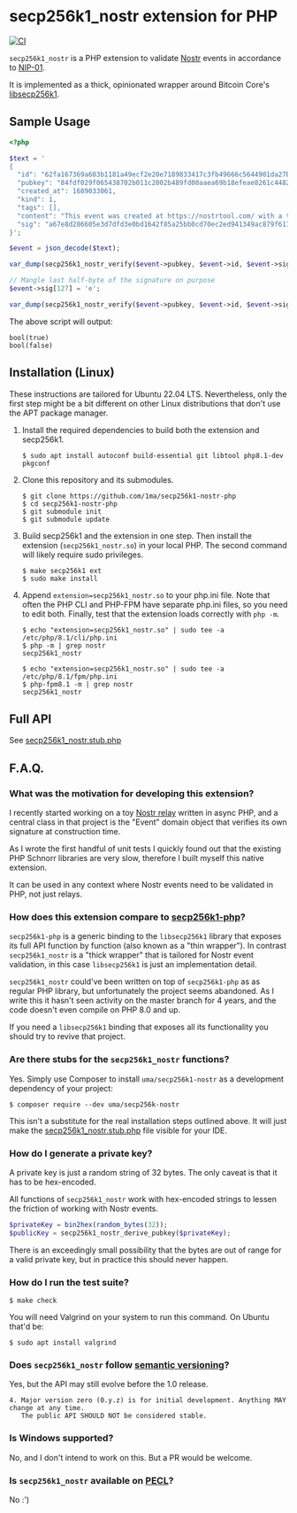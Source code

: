 # secp256k1_nostr extension for PHP

[![CI](https://github.com/1ma/secp256k1-nostr-php/actions/workflows/ci.yml/badge.svg)](https://github.com/1ma/secp256k1-nostr-php/actions/workflows/ci.yml)

`secp256k1_nostr` is a PHP extension to validate [Nostr](https://nostr-resources.com/) events in accordance to [NIP-01](https://github.com/nostr-protocol/nips/blob/master/01.md).

It is implemented as a thick, opinionated wrapper around Bitcoin Core's [libsecp256k1](https://github.com/bitcoin-core/secp256k1).

## Sample Usage

```php
<?php

$text = '
{
  "id": "62fa167369a603b1181a49ecf2e20e7189833417c3fb49666c5644901da27bcc",
  "pubkey": "84fdf029f065438702b011c2002b489fd00aaea69b18efeae8261c44826a8886",
  "created_at": 1689033061,
  "kind": 1,
  "tags": [],
  "content": "This event was created at https://nostrtool.com/ with a throwaway key.",
  "sig": "a67e8d286605e3d7dfd3e0bd1642f85a25bb0cd70ec2ed941349ac879f617868a3ffa2a9040bb43c024594a79e4878429a990298c51ae4d6d20533589f4a04df"
}';

$event = json_decode($text);

var_dump(secp256k1_nostr_verify($event->pubkey, $event->id, $event->sig));

// Mangle last half-byte of the signature on purpose
$event->sig[127] = 'e';

var_dump(secp256k1_nostr_verify($event->pubkey, $event->id, $event->sig));
```

The above script will output:

```
bool(true)
bool(false)
```

## Installation (Linux)

These instructions are tailored for Ubuntu 22.04 LTS.
Nevertheless, only the first step might be a bit different on other Linux distributions that don't use the APT package manager.

1. Install the required dependencies to build both the extension and secp256k1.

    ```shell
    $ sudo apt install autoconf build-essential git libtool php8.1-dev pkgconf
    ```

2. Clone this repository and its submodules.

    ```shell
    $ git clone https://github.com/1ma/secp256k1-nostr-php
    $ cd secp256k1-nostr-php
    $ git submodule init
    $ git submodule update
    ```

3. Build secp256k1 and the extension in one step. Then install the extension (`secp256k1_nostr.so`) in your local PHP.
   The second command will likely require sudo privileges.

    ```shell
    $ make secp256k1 ext
    $ sudo make install
    ```

4. Append `extension=secp256k1_nostr.so` to your php.ini file. Note that often the PHP CLI and PHP-FPM have
   separate php.ini files, so you need to edit both. Finally, test that the extension loads correctly with `php -m`. 

   ```shell
   $ echo "extension=secp256k1_nostr.so" | sudo tee -a /etc/php/8.1/cli/php.ini
   $ php -m | grep nostr
   secp256k1_nostr

   $ echo "extension=secp256k1_nostr.so" | sudo tee -a /etc/php/8.1/fpm/php.ini
   $ php-fpm8.1 -m | grep nostr
   secp256k1_nostr
   ```

## Full API

See [secp256k1_nostr.stub.php](ext/secp256k1_nostr.stub.php)

## F.A.Q.

### What was the motivation for developing this extension?

I recently started working on a toy [Nostr relay](https://github.com/1ma/yar) written in async PHP, and a central class in that project is the "Event" domain object that verifies its own signature at construction time.

As I wrote the first handful of unit tests I quickly found out that the existing PHP Schnorr libraries are very slow, therefore I built myself this native extension.

It can be used in any context where Nostr events need to be validated in PHP, not just relays.

### How does this extension compare to [secp256k1-php](https://github.com/Bit-Wasp/secp256k1-php)?

`secp256k1-php` is a generic binding to the `libsecp256k1` library that exposes its full API function by function (also known as a "thin wrapper").
In contrast `secp256k1_nostr` is a "thick wrapper" that is tailored for Nostr event validation, in this case `libsecp256k1` is just an implementation detail.

`secp256k1_nostr` could've been written on top of `secp256k1-php` as as regular PHP library, but unfortunately the project seems abandoned.
As I write this it hasn't seen activity on the master branch for 4 years, and the code doesn't even compile on PHP 8.0 and up.

If you need a `libsecp256k1` binding that exposes all its functionality you should try to revive that project.

### Are there stubs for the `secp256k1_nostr` functions?

Yes. Simply use Composer to install `uma/secp256k1-nostr` as a development dependency of your project:

```shell
$ composer require --dev uma/secp256k-nostr
```

This isn't a substitute for the real installation steps outlined above.
It will just make the [secp256k1_nostr.stub.php](ext/secp256k1_nostr.stub.php) file visible for your IDE.

### How do I generate a private key?

A private key is just a random string of 32 bytes.
The only caveat is that it has to be hex-encoded.

All functions of `secp256k1_nostr` work with hex-encoded strings to lessen the friction
of working with Nostr events.

   ```php
   $privateKey = bin2hex(random_bytes(32));
   $publicKey = secp256k1_nostr_derive_pubkey($privateKey);
   ```

There is an exceedingly small possibility that the bytes are out of range
for a valid private key, but in practice this should never happen.

### How do I run the test suite?

```shell
$ make check
```

You will need Valgrind on your system to run this command. On Ubuntu that'd be:

```shell
$ sudo apt install valgrind
```

### Does `secp256k1_nostr` follow [semantic versioning](https://semver.org/)?

Yes, but the API may still evolve before the 1.0 release.

```
4. Major version zero (0.y.z) is for initial development. Anything MAY change at any time.
   The public API SHOULD NOT be considered stable.
```

### Is Windows supported?

No, and I don't intend to work on this. But a PR would be welcome.

### Is `secp256k1_nostr` available on [PECL](https://pecl.php.net/)?

No :')
